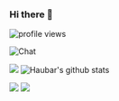 ### Hi there 👋

![profile views](https://komarev.com/ghpvc/?username=LIOU2021&color=blueviolet)



![Chat](http://github-profile-summary-cards.vercel.app/api/cards/profile-details?username=LIOU2021&theme=nord_dark)

![](https://github-profile-summary-cards.vercel.app/api/cards/productive-time?username=LIOU2021&theme=nord_dark&show_icons=true)
![Haubar's github stats](https://github-profile-summary-cards.vercel.app/api/cards/stats?username=LIOU2021&theme=nord_dark&show_icons=true)


![](https://github-profile-summary-cards.vercel.app/api/cards/most-commit-language?username=LIOU2021&theme=nord_dark)
![](http://github-profile-summary-cards.vercel.app/api/cards/repos-per-language?username=LIOU2021&theme=nord_dark)

<!--
**LIOU2021/LIOU2021** is a ✨ _special_ ✨ repository because its `README.md` (this file) appears on your GitHub profile.

Here are some ideas to get you started:

- 🔭 I’m currently working on ...
- 🌱 I’m currently learning ...
- 👯 I’m looking to collaborate on ...
- 🤔 I’m looking for help with ...
- 💬 Ask me about ...
- 📫 How to reach me: ...
- 😄 Pronouns: ...
- ⚡ Fun fact: ...
-->
